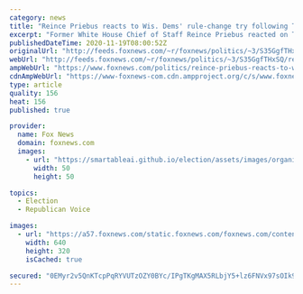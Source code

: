 ```yaml
---
category: news
title: "Reince Priebus reacts to Wis. Dems' rule-change try following Trump recount filing: ‘You can’t make this up!'"
excerpt: "Former White House Chief of Staff Reince Priebus reacted on Twitter late Wednesday to the election situation in Wisconsin."
publishedDateTime: 2020-11-19T08:00:52Z
originalUrl: "http://feeds.foxnews.com/~r/foxnews/politics/~3/S35GgfTHxSQ/reince-priebus-reacts-to-wis-dems-rule-change-try-following-trump-recount-filing-you-cant-make-this-up"
webUrl: "http://feeds.foxnews.com/~r/foxnews/politics/~3/S35GgfTHxSQ/reince-priebus-reacts-to-wis-dems-rule-change-try-following-trump-recount-filing-you-cant-make-this-up"
ampWebUrl: "https://www.foxnews.com/politics/reince-priebus-reacts-to-wis-dems-rule-change-try-following-trump-recount-filing-you-cant-make-this-up.amp"
cdnAmpWebUrl: "https://www-foxnews-com.cdn.ampproject.org/c/s/www.foxnews.com/politics/reince-priebus-reacts-to-wis-dems-rule-change-try-following-trump-recount-filing-you-cant-make-this-up.amp"
type: article
quality: 156
heat: 156
published: true

provider:
  name: Fox News
  domain: foxnews.com
  images:
    - url: "https://smartableai.github.io/election/assets/images/organizations/foxnews.com-50x50.jpg"
      width: 50
      height: 50

topics:
  - Election
  - Republican Voice

images:
  - url: "https://a57.foxnews.com/static.foxnews.com/foxnews.com/content/uploads/2018/09/640/320/Reince-Preibus-Latino.jpg?ve=1&tl=1"
    width: 640
    height: 320
    isCached: true

secured: "0EMyr2v5QnKTcpPqRYVUTzOZY0BYc/IPgTKgMAX5RLbjY5+lz6FNVx97sOIk9KfmEDTshv5r2Lpj0lKLShv2vO2oKmf8/u6PuDbyHKE8/FUATbkAcsy9ti2nkukkf3n9ZDxmegohf15XtYfoWCL8gE+ilhgG70rDRQ2cj455gPNp9mHcw3utfI0g/5JUlwzCyW4cPaIDutLR0mHnrBpLrUaHwiYgG+f91mPkgrIW0nkvQiRM1ErPMsTUp6Yu/0b6B0KIIq4dAr7G+cHzHv1tT9npJTpyvyeb43H/ApMZ4X1SioSJE2rBO241fCA6y9urFiF81b8dqB3QnY/OX9M/F7t7VM2mYPdYy/+HDNqbJ5c=;LQcwP4pTnacqLspMBxOmNQ=="
---
```


